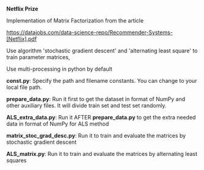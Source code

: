 **Netflix Prize**

Implementation of Matrix Factorization from the article 

https://datajobs.com/data-science-repo/Recommender-Systems-[Netflix].pdf

Use algorithm 'stochastic gradient descent' and 'alternating least square' to train parameter matrices,

Use multi-processing in python by default

**const.py**: Specify the path and filename constants. You can change to your local file path.

**prepare_data.py**: Run it first to get the dataset in format of NumPy and other auxiliary files. It will divide train set and test set randomly.

**ALS_extra_data.py**: Run it AFTER **prepare_data.py** to get the extra needed data in format of NumPy for ALS method

**matrix_stoc_grad_desc.py**: Run it to train and evaluate the matrices by stochastic gradient descent

**ALS_matrix.py**: Run it to train and evaluate the matrices by alternating least squares

